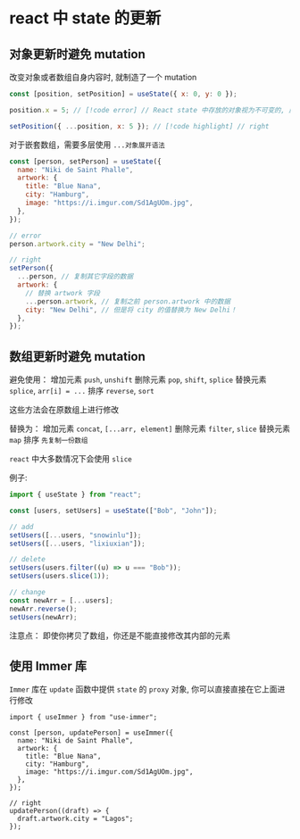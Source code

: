 # react 中 state 的更新

## 对象更新时避免 mutation

改变对象或者数组自身内容时, 就制造了一个 mutation

```jsx
const [position, setPosition] = useState({ x: 0, y: 0 });

position.x = 5; // [!code error] // React state 中存放的对象视为不可变的, 应该替换它的值而不是修改

setPosition({ ...position, x: 5 }); // [!code highlight] // right
```

对于嵌套数组，需要多层使用 `...对象展开语法`

```jsx
const [person, setPerson] = useState({
  name: "Niki de Saint Phalle",
  artwork: {
    title: "Blue Nana",
    city: "Hamburg",
    image: "https://i.imgur.com/Sd1AgUOm.jpg",
  },
});

// error
person.artwork.city = "New Delhi";

// right
setPerson({
  ...person, // 复制其它字段的数据
  artwork: {
    // 替换 artwork 字段
    ...person.artwork, // 复制之前 person.artwork 中的数据
    city: "New Delhi", // 但是将 city 的值替换为 New Delhi！
  },
});
```

## 数组更新时避免 mutation

避免使用：
增加元素 `push`, `unshift`
删除元素 `pop`, `shift`, `splice`
替换元素 `splice`, `arr[i] = ...`
排序 `reverse`, `sort`

这些方法会在原数组上进行修改

替换为：
增加元素 `concat`, `[...arr, element]`
删除元素 `filter`, `slice`
替换元素 `map`
排序 `先复制一份数组`

`react` 中大多数情况下会使用 `slice`

例子:

```jsx
import { useState } from "react";

const [users, setUsers] = useState(["Bob", "John"]);

// add
setUsers([...users, "snowinlu"]);
setUsers([...users, "lixiuxian"]);

// delete
setUsers(users.filter((u) => u === "Bob"));
setUsers(users.slice(1));

// change
const newArr = [...users];
newArr.reverse();
setUsers(newArr);
```

注意点： 即使你拷贝了数组，你还是不能直接修改其内部的元素

## 使用 Immer 库

`Immer` 库在 `update` 函数中提供 `state` 的 `proxy` 对象, 你可以直接直接在它上面进行修改

```jsx:line-numbers=1 {13-15}
import { useImmer } from "use-immer";

const [person, updatePerson] = useImmer({
  name: "Niki de Saint Phalle",
  artwork: {
    title: "Blue Nana",
    city: "Hamburg",
    image: "https://i.imgur.com/Sd1AgUOm.jpg",
  },
});

// right
updatePerson((draft) => {
  draft.artwork.city = "Lagos";
});
```

